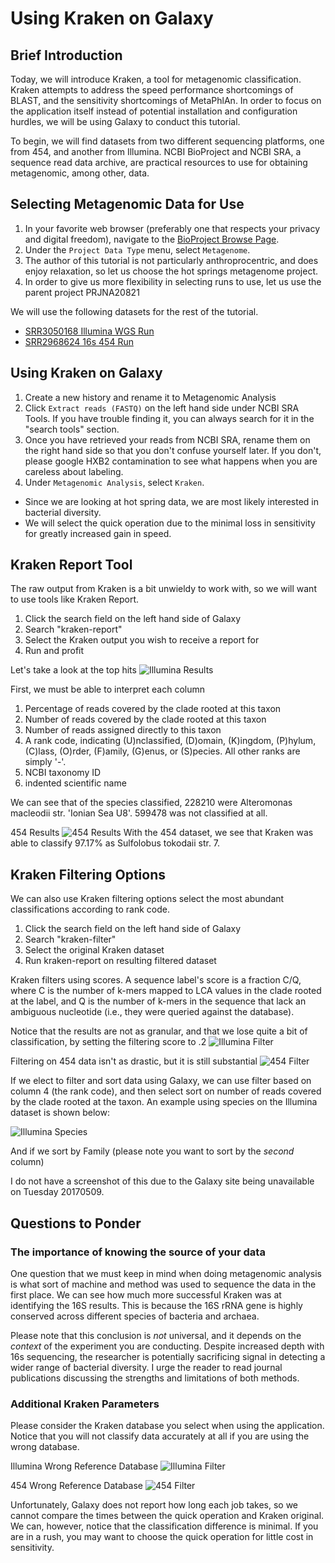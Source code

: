 # Using Kraken on Galaxy

## Brief Introduction 

Today, we will introduce Kraken, a tool for metagenomic classification. Kraken
attempts to address the speed performance shortcomings of BLAST, and the
sensitivity shortcomings of MetaPhlAn. In order to focus on the application
itself instead of potential installation and configuration hurdles, we will be
using Galaxy to conduct this tutorial.

To begin, we will find datasets from two different sequencing platforms, one from
454, and another from Illumina. NCBI BioProject and NCBI SRA, a sequence read data archive,
are practical resources to use for obtaining metagenomic, among other, data. 


## Selecting Metagenomic Data for Use

1. In your favorite web browser (preferably one that respects your privacy and digital freedom), navigate to the [BioProject Browse Page](https://www.ncbi.nlm.nih.gov/bioproject/browse/).
2. Under the `Project Data Type` menu, select `Metagenome`.
3. The author of this tutorial is not particularly anthroprocentric, and does enjoy relaxation, so let us choose the hot springs metagenome project.
4. In order to give us more flexibility in selecting runs to use, let us use the parent project PRJNA20821

We will use the following datasets for the rest of the tutorial.
* [SRR3050168 Illumina WGS Run](https://www.ncbi.nlm.nih.gov/sra/SRX1499016[accn])
* [SRR2968624 16s 454 Run](https://www.ncbi.nlm.nih.gov/sra/SRX1458051[accn])

## Using Kraken on Galaxy
1. Create a new history and rename it to Metagenomic Analysis
2. Click `Extract reads (FASTQ)` on the left hand side under NCBI SRA Tools. If you have trouble finding it, you can always search for it in the "search tools" section.
3. Once you have retrieved your reads from NCBI SRA, rename them on the right hand side so that you don't confuse yourself later. If you don't, please google HXB2 contamination to see what happens when you are careless about labeling.
4. Under `Metagenomic Analysis`, select `Kraken`.
- Since we are looking at hot spring data, we are most likely interested in bacterial diversity.
- We will select the quick operation due to the minimal loss in sensitivity for greatly increased gain in speed.

## Kraken Report Tool

The raw output from Kraken is a bit unwieldy to work with, so we will want to
use tools like Kraken Report.

1. Click the search field on the left hand side of Galaxy
2. Search "kraken-report"
3. Select the Kraken output you wish to receive a report for
4. Run and profit

Let's take a look at the top hits
![Illumina Results](../assets/illumina_results.png)


First, we must be able to interpret each column
1. Percentage of reads covered by the clade rooted at this taxon
2. Number of reads covered by the clade rooted at this taxon
3. Number of reads assigned directly to this taxon
4. A rank code, indicating (U)nclassified, (D)omain, (K)ingdom, (P)hylum, (C)lass, (O)rder, (F)amily, (G)enus, or (S)pecies. All other ranks are simply '-'.
5. NCBI taxonomy ID
6. indented scientific name

We can see that of the species classified, 228210 were Alteromonas macleodii str. 'Ionian Sea U8'. 
599478 was not classified at all.

454 Results
![454 Results](../assets/454_results.png)
With the 454 dataset, we see that Kraken was able to classify 97.17% as Sulfolobus tokodaii str. 7.


## Kraken Filtering Options

We can also use Kraken filtering options select the most abundant classifications according to rank code.

1. Click the search field on the left hand side of Galaxy
2. Search "kraken-filter"
3. Select the original Kraken dataset
4. Run kraken-report on resulting filtered dataset

Kraken filters using scores. A sequence label's score is a fraction C/Q, where C
is the number of k-mers mapped to LCA values in the clade rooted at the label,
and Q is the number of k-mers in the sequence that lack an ambiguous nucleotide
(i.e., they were queried against the database).


Notice that the results are not as granular, and that we lose quite a bit of classification, by setting the filtering score to .2
![Illumina Filter](../assets/illumina_filter.png)

Filtering on 454 data isn't as drastic, but it is still substantial
![454 Filter](../assets/454_filter.png)

If we elect to filter and sort data using Galaxy, we can use filter based on
column 4 (the rank code), and then select sort on number of reads covered by the
clade rooted at the taxon. An example using species on the Illumina dataset is
shown below:

![Illumina Species](../assets/illumina_species.png)


And if we sort by Family (please note you want to sort by the *second* column)
<!--![Illumina Family](../assets/illumina_family.png)-->

I do not have a screenshot of this due to the Galaxy site being unavailable on
Tuesday 20170509.

## Questions to Ponder

### The importance of knowing the source of your data
One question that we must keep in mind when doing metagenomic analysis is what
sort of machine and method was used to sequence the data in the first place. We
can see how much more successful Kraken was at identifying the 16S results. This
is because the 16S rRNA gene is highly conserved across different species of
bacteria and archaea.

Please note that this conclusion is *not* universal, and it depends on the
*context* of the experiment you are conducting. Despite increased depth with 16s
sequencing, the researcher is potentially sacrificing signal in detecting a
wider range of bacterial diversity. I urge the reader to read journal
publications discussing the strengths and limitations of both methods.


### Additional Kraken Parameters

Please consider the Kraken database you select when using the application. 
Notice that you will not classify data accurately at all if you are using the
wrong database.

Illumina Wrong Reference Database
![Illumina Filter](../assets/illumina_unc.png)

454 Wrong Reference Database
![454 Filter](../assets/454_unc.png)

Unfortunately, Galaxy does not report how long each job takes, so we cannot
compare the times between the quick operation and Kraken original. We can,
however, notice that the classification difference is minimal. If you are in a
rush, you may want to choose the quick operation for little cost in sensitivity.

